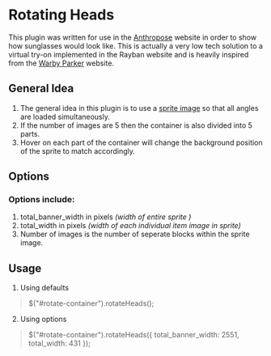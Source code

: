 # Rotating Heads

This plugin was written for use in the [Anthropose](http://anthropose.com/product/aristle/) website in order to show how sunglasses would look like. This is actually a very low tech solution to a virtual try-on implemented in the Rayban website and is heavily inspired from the [Warby Parker](https://www.warbyparker.com/) website.

## General Idea
1. The general idea in this plugin is to use a [sprite image](https://developer.mozilla.org/en-US/docs/Web/Guide/CSS/CSS_Image_Sprites) so that all angles are loaded simultaneously.
2. If the number of images are 5 then the container is also divided into 5 parts.
3. Hover on each part of the container will change the background position of the sprite to match accordingly.

## Options
### Options include:
1. total_banner_width in pixels *(width of entire sprite )*
2. total_width in pixels *(width of each individual item image in sprite)*
3. Number of images is the number of seperate blocks within the sprite image.

## Usage
1. Using defaults
> $("#rotate-container").rotateHeads();

2. Using options
> $("#rotate-container").rotateHeads({
    total_banner_width: 2551,
    total_width: 431
});
